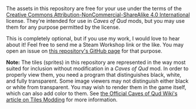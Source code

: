 The assets in this repository are free for your use under the terms of the [Creative Commons Attribution-NonCommercial-ShareAlike 4.0 International](https://creativecommons.org/licenses/by-nc-sa/4.0/) license. They're intended for use in *Caves of Qud* mods, but you may use them for any purpose permitted by the license.

This is completely optional, but if you use my work, I would love to hear about it! Feel free to send me a Steam Workshop link or the like. You may open an issue on [this repository's GitHub page](https://github.com/HeladoDeBrownie/Assets-for-Caves-of-Qud) for that purpose.

**Note:** The tiles (sprites) in this repository are represented in the way most suited for inclusion without modification in a *Caves of Qud* mod. In order to properly view them, you need a program that distinguishes black, white, and fully transparent. Some image viewers may not distinguish either black or white from transparent. You may wish to render them in the game itself, which can also add color to them. See [the Official Caves of Qud Wiki's article on Tiles Modding](https://cavesofqud.gamepedia.com/Modding/Tiles) for more information.
